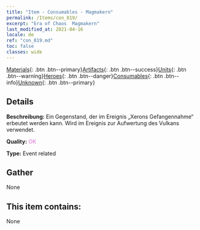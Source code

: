 ```yaml
---
title: "Item - Consumables - Magmakern"
permalink: /Items/con_819/
excerpt: "Era of Chaos  Magmakern"
last_modified_at: 2021-04-16
locale: de
ref: "con_819.md"
toc: false
classes: wide
---
```

 [Materials](/de/Items/){: .btn .btn--primary}[Artifacts](/de/Items/Artifacts/){: .btn .btn--success}[Units](/de/Items/Units/){: .btn .btn--warning}[Heroes](/de/Items/Heroes/){: .btn .btn--danger}[Consumables](/de/Items/Consumables/){: .btn .btn--info}[Unknown](/de/Items/Unknown/){: .btn .btn--primary}

## Details
 **Beschreibung:** Ein Gegenstand, der im Ereignis „Xerons Gefangennahme“ erbeutet werden kann. Wird im Ereignis zur Aufwertung des Vulkans verwendet.

 **Quality:** <span style="color: #DA70D6">OK</span>

 **Type:** Event related

## Gather

  None

## This item contains:

  None

